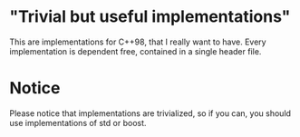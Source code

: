 # "Trivial but useful implementations"
This are implementations for C++98, that I really want to have. Every implementation is dependent
free, contained in a single header file.

# Notice
Please notice that implementations are trivialized, so if you can, you should use implementations
of std or boost.
